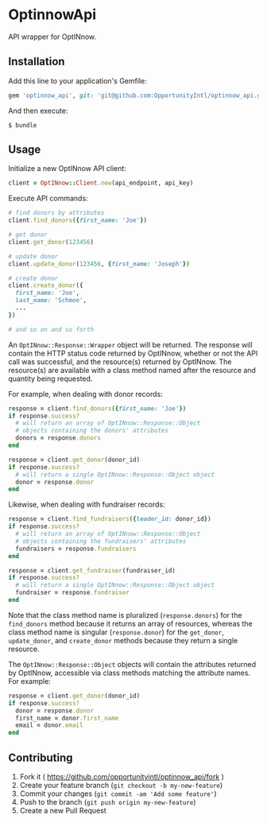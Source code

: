 # OptinnowApi

API wrapper for OptINnow.

## Installation

Add this line to your application's Gemfile:

```ruby
gem 'optinnow_api', git: 'git@github.com:OpportunityIntl/optinnow_api.git'
```

And then execute:

    $ bundle

## Usage

Initialize a new OptINnow API client:

```ruby
client = OptINnow::Client.new(api_endpoint, api_key)
```

Execute API commands:

```ruby
# find donors by attributes
client.find_donors({first_name: 'Joe'})

# get donor
client.get_donor(123456)

# update donor
client.update_donor(123456, {first_name: 'Joseph'})

# create donor
client.create_donor({
  first_name: 'Joe',
  last_name: 'Schmoe',
  ...
})

# and so on and so forth
```

An `OptINnow::Response::Wrapper` object will be returned. The response will contain the HTTP status code returned by OptINnow, whether or not the API call was successful, and the resource(s) returned by OptINnow. The resource(s) are available with a class method named after the resource and quantity being requested.

For example, when dealing with donor records:

```ruby
response = client.find_donors({first_name: 'Joe'})
if response.success?
  # will return an array of OptINnow::Response::Object
  # objects containing the donors' attributes
  donors = response.donors
end

response = client.get_donor(donor_id)
if response.success?
  # will return a single OptINnow::Response::Object object
  donor = response.donor
end
```

Likewise, when dealing with fundraiser records:

```ruby
response = client.find_fundraisers({leader_id: donor_id})
if response.success?
  # will return an array of OptINnow::Response::Object
  # objects containing the fundraisers' attributes
  fundraisers = response.fundraisers
end

response = client.get_fundraiser(fundraiser_id)
if response.success?
  # will return a single OptINnow::Response::Object object
  fundraiser = response.fundraiser
end
```

Note that the class method name is pluralized (`response.donors`) for the `find_donors` method because it returns an array of resources, whereas the class method name is singular (`response.donor`) for the `get_donor`, `update_donor`, and `create_donor` methods because they return a single resource.

The `OptINnow::Response::Object` objects will contain the attributes returned by OptINnow, accessible via class methods matching the attribute names. For example:

```ruby
response = client.get_donor(donor_id)
if response.success?
  donor = response.donor
  first_name = donor.first_name
  email = donor.email
end
```

## Contributing

1. Fork it ( https://github.com/opportunityintl/optinnow_api/fork )
2. Create your feature branch (`git checkout -b my-new-feature`)
3. Commit your changes (`git commit -am 'Add some feature'`)
4. Push to the branch (`git push origin my-new-feature`)
5. Create a new Pull Request
